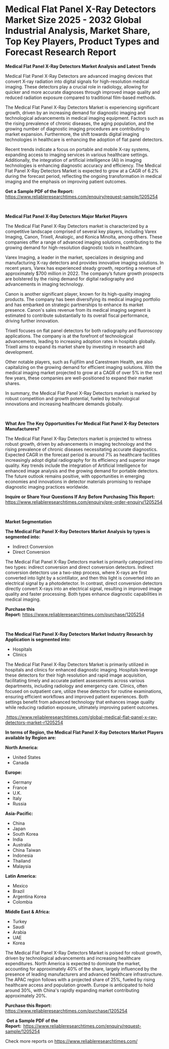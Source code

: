 <p><h1>Medical Flat Panel X-Ray Detectors Market Size 2025 - 2032 Global Industrial Analysis, Market Share, Top Key Players, Product Types and Forecast Research Report</h1></p><p><strong>Medical Flat Panel X-Ray Detectors Market Analysis and Latest Trends</strong></p>
<p><p>Medical Flat Panel X-Ray Detectors are advanced imaging devices that convert X-ray radiation into digital signals for high-resolution medical imaging. These detectors play a crucial role in radiology, allowing for quicker and more accurate diagnoses through improved image quality and reduced radiation exposure compared to traditional film-based methods. </p><p>The Medical Flat Panel X-Ray Detectors Market is experiencing significant growth, driven by an increasing demand for diagnostic imaging and technological advancements in medical imaging equipment. Factors such as the rising prevalence of chronic diseases, the aging population, and the growing number of diagnostic imaging procedures are contributing to market expansion. Furthermore, the shift towards digital imaging technologies in healthcare is enhancing the adoption of flat panel detectors.</p><p>Recent trends indicate a focus on portable and mobile X-ray systems, expanding access to imaging services in various healthcare settings. Additionally, the integration of artificial intelligence (AI) in imaging technologies is enhancing diagnostic accuracy and efficiency. The Medical Flat Panel X-Ray Detectors Market is expected to grow at a CAGR of 6.2% during the forecast period, reflecting the ongoing transformation in medical imaging and the emphasis on improving patient outcomes.</p></p>
<p><strong>Get a Sample PDF of the Report:&nbsp;</strong> <a href="https://www.reliableresearchtimes.com/enquiry/request-sample/1205254?utm_campaign=3207&utm_medium=2&utm_source=Github&utm_content=ia&utm_term=26032025&utm_id=medical-flat-panel-x-ray-detectors">https://www.reliableresearchtimes.com/enquiry/request-sample/1205254</a></p>
<p>&nbsp;</p>
<p><strong>Medical Flat Panel X-Ray Detectors Major Market Players</strong></p>
<p><p>The Medical Flat Panel X-Ray Detectors market is characterized by a competitive landscape comprised of several key players, including Varex Imaging, Canon, Trixell, Analogic, and Konica Minolta, among others. These companies offer a range of advanced imaging solutions, contributing to the growing demand for high-resolution diagnostic tools in healthcare.</p><p>Varex Imaging, a leader in the market, specializes in designing and manufacturing X-ray detectors and provides innovative imaging solutions. In recent years, Varex has experienced steady growth, reporting a revenue of approximately $700 million in 2022. The company’s future growth prospects are bolstered by the rising demand for digital radiography and advancements in imaging technology.</p><p>Canon is another significant player, known for its high-quality imaging products. The company has been diversifying its medical imaging portfolio and has embarked on strategic partnerships to enhance its market presence. Canon's sales revenue from its medical imaging segment is estimated to contribute substantially to its overall fiscal performance, driving further innovation.</p><p>Trixell focuses on flat panel detectors for both radiography and fluoroscopy applications. The company is at the forefront of technological advancements, leading to increasing adoption rates in hospitals globally. Trixell aims to expand its market share by investing in research and development.</p><p>Other notable players, such as Fujifilm and Carestream Health, are also capitalizing on the growing demand for efficient imaging solutions. With the medical imaging market projected to grow at a CAGR of over 5% in the next few years, these companies are well-positioned to expand their market shares.</p><p>In summary, the Medical Flat Panel X-Ray Detectors market is marked by robust competition and growth potential, fueled by technological innovations and increasing healthcare demands globally.</p></p>
<p>&nbsp;</p>
<p><strong>What Are The Key Opportunities For Medical Flat Panel X-Ray Detectors Manufacturers?</strong></p>
<p><p>The Medical Flat Panel X-Ray Detectors market is projected to witness robust growth, driven by advancements in imaging technology and the rising prevalence of chronic diseases necessitating accurate diagnostics. Expected CAGR in the forecast period is around 7% as healthcare facilities increasingly adopt digital radiography for its efficiency and superior image quality. Key trends include the integration of Artificial Intelligence for enhanced image analysis and the growing demand for portable detectors. The future outlook remains positive, with opportunities in emerging economies and innovations in detector materials promising to reshape diagnostic imaging practices worldwide.</p></p>
<p><strong>Inquire or Share Your Questions If Any Before Purchasing This Report:</strong> <a href="https://www.reliableresearchtimes.com/enquiry/pre-order-enquiry/1205254?utm_campaign=3207&utm_medium=2&utm_source=Github&utm_content=ia&utm_term=26032025&utm_id=medical-flat-panel-x-ray-detectors">https://www.reliableresearchtimes.com/enquiry/pre-order-enquiry/1205254</a></p>
<p>&nbsp;</p>
<p><strong>Market Segmentation</strong></p>
<p><strong>The Medical Flat Panel X-Ray Detectors Market Analysis by types is segmented into:</strong></p>
<p><ul><li>Indirect Conversion</li><li>Direct Conversion</li></ul></p>
<p><p>The Medical Flat Panel X-Ray Detectors market is primarily categorized into two types: indirect conversion and direct conversion detectors. Indirect conversion detectors use a two-step process, where X-rays are first converted into light by a scintillator, and then this light is converted into an electrical signal by a photodetector. In contrast, direct conversion detectors directly convert X-rays into an electrical signal, resulting in improved image quality and faster processing. Both types enhance diagnostic capabilities in medical imaging.</p></p>
<p><strong>Purchase this Report:&nbsp;</strong><a href="https://www.reliableresearchtimes.com/purchase/1205254?utm_campaign=3207&utm_medium=2&utm_source=Github&utm_content=ia&utm_term=26032025&utm_id=medical-flat-panel-x-ray-detectors">https://www.reliableresearchtimes.com/purchase/1205254</a></p>
<p>&nbsp;</p>
<p><strong>The Medical Flat Panel X-Ray Detectors Market Industry Research by Application is segmented into:</strong></p>
<p><ul><li>Hospitals</li><li>Clinics</li></ul></p>
<p><p>The Medical Flat Panel X-Ray Detectors Market is primarily utilized in hospitals and clinics for enhanced diagnostic imaging. Hospitals leverage these detectors for their high resolution and rapid image acquisition, facilitating timely and accurate patient assessments across various departments, including radiology and emergency care. Clinics, often focused on outpatient care, utilize these detectors for routine examinations, ensuring efficient workflows and improved patient experiences. Both settings benefit from advanced technology that enhances image quality while reducing radiation exposure, ultimately improving patient outcomes.</p></p>
<p><a href="https://www.reliableresearchtimes.com/global-medical-flat-panel-x-ray-detectors-market-r1205254?utm_campaign=3207&utm_medium=2&utm_source=Github&utm_content=ia&utm_term=26032025&utm_id=medical-flat-panel-x-ray-detectors">&nbsp;https://www.reliableresearchtimes.com/global-medical-flat-panel-x-ray-detectors-market-r1205254</a></p>
<p><strong>In terms of Region, the Medical Flat Panel X-Ray Detectors Market Players available by Region are:</strong></p>
<p>
    <p> <strong> North America: </strong>
        <ul>
            <li>United States</li>
            <li>Canada</li>
        </ul>
        </p> 
    <p> <strong> Europe: </strong>
        <ul>
            <li>Germany</li>
            <li>France</li>
            <li>U.K.</li>
            <li>Italy</li>
            <li>Russia</li>
        </ul>
        </p> 
    <p> <strong> Asia-Pacific: </strong>
        <ul>
            <li>China</li>
            <li>Japan</li>
            <li>South Korea</li>
            <li>India</li>
            <li>Australia</li>
            <li>China Taiwan</li>
            <li>Indonesia</li>
            <li>Thailand</li>
            <li>Malaysia</li>
        </ul>
        </p> 
    <p> <strong> Latin America: </strong>
        <ul>
            <li>Mexico</li>
            <li>Brazil</li>
            <li>Argentina Korea</li>
            <li>Colombia</li>
        </ul>
        </p> 
    <p> <strong> Middle East & Africa: </strong>
        <ul>
            <li>Turkey</li>
            <li>Saudi</li>
            <li>Arabia</li>
            <li>UAE</li>
            <li>Korea</li>
        </ul>
    </p>
    </p>
<p><p>The Medical Flat Panel X-Ray Detectors Market is poised for robust growth, driven by technological advancements and increasing healthcare expenditures. North America is expected to dominate the market, accounting for approximately 40% of the share, largely influenced by the presence of leading manufacturers and advanced healthcare infrastructure. The APAC region follows with a projected share of 25%, fueled by rising healthcare access and population growth. Europe is anticipated to hold around 30%, with China's rapidly expanding market contributing approximately 20%.</p></p>
<p><strong>Purchase this Report: </strong><a href="https://www.reliableresearchtimes.com/purchase/1205254?utm_campaign=3207&utm_medium=2&utm_source=Github&utm_content=ia&utm_term=26032025&utm_id=medical-flat-panel-x-ray-detectors">https://www.reliableresearchtimes.com/purchase/1205254</a></p>
<p>&nbsp;<strong>Get a Sample PDF of the Report:&nbsp;&nbsp;</strong><a href="https://www.reliableresearchtimes.com/enquiry/request-sample/1205254?utm_campaign=3207&utm_medium=2&utm_source=Github&utm_content=ia&utm_term=26032025&utm_id=medical-flat-panel-x-ray-detectors">https://www.reliableresearchtimes.com/enquiry/request-sample/1205254</a></p>
<p><strong></strong></p>
<p>Check more reports on <a href="https://www.reliableresearchtimes.com/?utm_campaign=3207&utm_medium=2&utm_source=Github&utm_content=ia&utm_term=26032025&utm_id=medical-flat-panel-x-ray-detectors">https://www.reliableresearchtimes.com/</a></p>